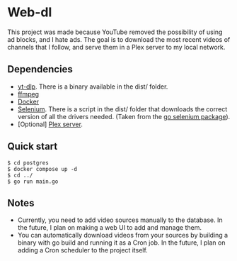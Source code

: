 # Web-dl
This project was made because YouTube removed the possibility of using ad blocks, and I hate ads.
The goal is to download the most recent videos of channels that I follow, and serve them in a Plex server to my local network.

## Dependencies
- [yt-dlp](https://github.com/yt-dlp/yt-dlp). There is a binary available in the dist/ folder.
- [ffmpeg](https://ffmpeg.org/)
- [Docker](https://www.docker.com/)
- [Selenium](https://www.selenium.dev/). There is a script in the dist/ folder that downloads the correct version of all the drivers needed. (Taken from the [go selenium package](https://github.com/tebeka/selenium/blob/master/vendor/init.go)).
- [Optional] [Plex server](https://www.plex.tv/pt-br/media-server-downloads/).

## Quick start

```
$ cd postgres
$ docker compose up -d
$ cd ../
$ go run main.go
```

## Notes
- Currently, you need to add video sources manually to the database. In the future, I plan on making a web UI to add and manage them.
- You can automatically download videos from your sources by building a binary with go build and running it as a Cron job. In the future, I plan on adding a Cron scheduler to the project itself.
